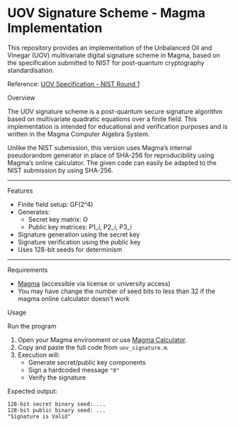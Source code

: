 # UOV Signature Scheme - Magma Implementation

This repository provides an implementation of the Unbalanced Oil and Vinegar (UOV) multivariate digital signature scheme in Magma, based on the specification submitted to NIST for post-quantum cryptography standardisation.

Reference: [UOV Specification - NIST Round 1](https://csrc.nist.gov/csrc/media/Projects/pqc-dig-sig/documents/round-1/spec-files/UOV-spec-web.pdf)


Overview

The UOV signature scheme is a post-quantum secure signature algorithm based on multivariate quadratic equations over a finite field. This implementation is intended for educational and verification purposes and is written in the Magma Computer Algebra System.

Unlike the NIST submission, this version uses Magma’s internal pseudorandom generator in place of SHA-256 for reproducibility using Magma’s online calculator. The given code can easily be adapted to the NIST submission by using SHA-256.

---

Features

- Finite field setup: GF(2^4)
- Generates:
  - Secret key matrix: O
  - Public key matrices: P1_i, P2_i, P3_i
- Signature generation using the secret key
- Signature verification using the public key
- Uses 128-bit seeds for determinism

---

Requirements

- [Magma](http://magma.maths.usyd.edu.au/magma/) (accessible via license or university access)
- You may have change the number of seed bits to less than 32 if the magma online calculator doesn't work


Usage

Run the program

1. Open your Magma environment or use [Magma Calculator](http://magma.maths.usyd.edu.au/calc/).
2. Copy and paste the full code from `uov_signature.m`.
3. Execution will:
   - Generate secret/public key components
   - Sign a hardcoded message `"0"`
   - Verify the signature

Expected output:
```plaintext
128-bit secret binary seed: ...
128-bit public binary seed: ...
"Signature is Valid"
